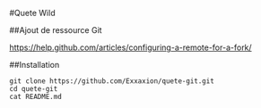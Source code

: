 #Quete Wild

##Ajout de ressource Git

https://help.github.com/articles/configuring-a-remote-for-a-fork/

##Installation

    git clone https://github.com/Exxaxion/quete-git.git
    cd quete-git
    cat README.md
